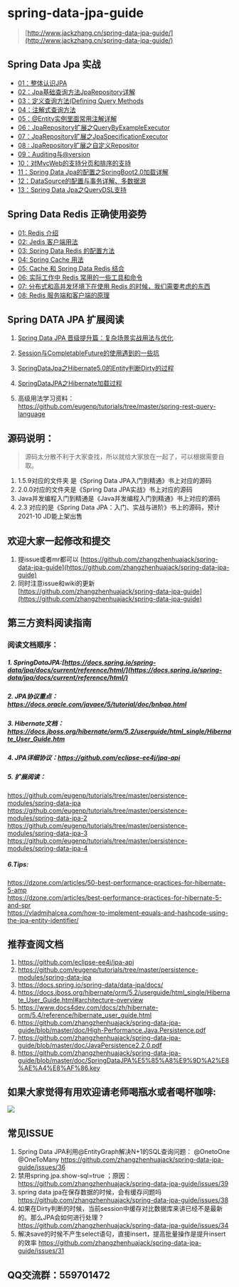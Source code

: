 # spring-data-jpa-guide
> [http://www.jackzhang.cn/spring-data-jpa-guide/](http://www.jackzhang.cn/spring-data-jpa-guide/)

## Spring Data Jpa 实战					
- [01：整体认识JPA](./《SpringDataJpa实战》书/01.md)					
- [02：Jpa基础查询方法JpaRepository详解		](./《SpringDataJpa实战》书/02.md)							
- [03：定义查询方法(Defining Query Methods	](./《SpringDataJpa实战》书/03.md)									
- [04：注解式查询方法	](./《SpringDataJpa实战》书/04.md)									
- [05：@Entity实例里面常用注解详解			](./《SpringDataJpa实战》书/05.md)							
- [06：JpaRepository扩展之QueryByExampleExecutor](./《SpringDataJpa实战》书/06.md)										
- [07：JpaRepository扩展之JpaSpecificationExecutor](./《SpringDataJpa实战》书/07.md)										
- [08 :  JpaRepository扩展之自定义Repositor	](./《SpringDataJpa实战》书/08.md)									
- [09：Auditing与@version					](./《SpringDataJpa实战》书/09.md)					
- [10：对MvcWeb的支持分页和排序的支持			](./《SpringDataJpa实战》书/10.md)						
- [11：Spring Data Jpa的配置之SpringBoot2.0加载详解](./《SpringDataJpa实战》书/11.md)										
- [12：DataSource的配置与事务详解、多数据源		](./《SpringDataJpa实战》书/12.md)								
- [13：Spring Data Jpa之QueryDSL支持	](./《SpringDataJpa实战》书/13.md)				
## Spring Data Redis 正确使用姿势

- [01: Redis 介绍](./SpringDataRedis用法/0.md)
- [02: Jedis 客户端用法](./SpringDataRedis用法/1.md)
- [03: Spring Data Redis 的配置方法](./SpringDataRedis用法/2.md)
- [04: Spring Cache 用法](./SpringDataRedis用法/3.md)
- [05: Cache 和 Spring Data Redis 结合](./SpringDataRedis用法/4.md)
- [06: 实际工作中 Redis 常用的一些工具和命令](./SpringDataRedis用法/5.md)
- [07: 分布式和高并发环境下在使用 Redis 的时候，我们需要考虑的东西](./SpringDataRedis用法/6.md)
- [08: Redis 服务端和客户端的原理](./SpringDataRedis用法/7.md)

## Spring DATA JPA 扩展阅读
1. [Spring Data JPA 晋级提升篇：复杂场景实战用法与优化](./SpringDataJpa高级用法补充/SpringDataJPA的一些高级用法扩展.md)  

2. [Session与CompletableFuture的使用遇到的一些坑](https://github.com/zhangzhenhuajack/spring-data-jpa-guide/wiki/%E5%A4%9A%E7%BA%BF%E7%A8%8B%E7%8E%AF%E5%A2%83%E4%B8%8B%E9%81%87%E5%88%B0%E7%9A%84Session%E7%9A%84%E6%9B%B4%E6%96%B0%E7%9A%84%E5%9D%91%EF%BC%8CCompletableFuture%E4%BD%BF%E7%94%A8%E7%9A%84%E5%9D%91)  
3. [SpringDataJpa之Hibernate5.0的Entity判断Dirty的过程
](https://github.com/zhangzhenhuajack/spring-data-jpa-guide/wiki/SpringDataJpa%E4%B9%8BHibernate5.0%E7%9A%84Entity%E5%88%A4%E6%96%ADDirty%E7%9A%84%E8%BF%87%E7%A8%8B)
4. [SpringDataJPA之Hibernate加载过程](https://github.com/zhangzhenhuajack/spring-data-jpa-guide/wiki/SpringDataJPA%E4%B9%8BHibernate%E5%8A%A0%E8%BD%BD%E8%BF%87%E7%A8%8B)
5. 高级用法学习资料： https://github.com/eugenp/tutorials/tree/master/spring-rest-query-language 
## 源码说明：
> 源码太分散不利于大家查找，所以就给大家放在一起了，可以根据需要自取。

1. 1.5.9对应的文件夹 是《Spring Data JPA入门到精通》书上对应的源码
2. 2.0.0对应的文件夹是《Spring Data JPA实战》书上对应的源码
3. Java并发编程入门到精通是《Java并发编程入门到精通》书上对应的源码
4. 2.3 对应的是《Spring Data JPA：入门、实战与进阶》书上的源码，预计2021-10 JD能上架出售

## 欢迎大家一起修改和提交
1. 提issue或者mr都可以 [https://github.com/zhangzhenhuajack/spring-data-jpa-guide](https://github.com/zhangzhenhuajack/spring-data-jpa-guide)
2. 同时注意issue和wiki的更新 [https://github.com/zhangzhenhuajack/spring-data-jpa-guide](https://github.com/zhangzhenhuajack/spring-data-jpa-guide)
## 第三方资料阅读指南

  ### 阅读文档顺序：  
  ##### 1. SpringDataJPA:[https://docs.spring.io/spring-data/jpa/docs/current/reference/html/](https://docs.spring.io/spring-data/jpa/docs/current/reference/html/)   

  ##### 2. JPA协议重点：https://docs.oracle.com/javaee/5/tutorial/doc/bnbqa.html   

  ##### 3. Hibernate文档：https://docs.jboss.org/hibernate/orm/5.2/userguide/html_single/Hibernate_User_Guide.htm   

  ##### 4. JPA详细协议：https://github.com/eclipse-ee4j/jpa-api   
  ##### 5. 扩展阅读：
  https://github.com/eugenp/tutorials/tree/master/persistence-modules/spring-data-jpa   
  https://github.com/eugenp/tutorials/tree/master/persistence-modules/spring-data-jpa-2   
  https://github.com/eugenp/tutorials/tree/master/persistence-modules/spring-data-jpa-3   
  https://github.com/eugenp/tutorials/tree/master/persistence-modules/spring-data-jpa-4   

  ##### 6.Tips:
  https://dzone.com/articles/50-best-performance-practices-for-hibernate-5-amp  
  https://dzone.com/articles/best-performance-practices-for-hibernate-5-and-spr   
  https://vladmihalcea.com/how-to-implement-equals-and-hashcode-using-the-jpa-entity-identifier/    


## 推荐查阅文档
1. https://github.com/eclipse-ee4j/jpa-api
1. https://github.com/eugenp/tutorials/tree/master/persistence-modules/spring-data-jpa
1. https://docs.spring.io/spring-data/data-jpa/docs/ 
2. https://docs.jboss.org/hibernate/orm/5.2/userguide/html_single/Hibernate_User_Guide.html#architecture-overview 
3. https://www.docs4dev.com/docs/zh/hibernate-orm/5.4/reference/hibernate_user_guide.html
4. https://github.com/zhangzhenhuajack/spring-data-jpa-guide/blob/master/doc/High-Performance.Java.Persistence.pdf
5. https://github.com/zhangzhenhuajack/spring-data-jpa-guide/blob/master/doc/JavaPersistence2.2.0.pdf 
6. https://github.com/zhangzhenhuajack/spring-data-jpa-guide/blob/master/doc/SpringDataJPA%E5%85%A8%E9%9D%A2%E8%AE%A4%E8%AF%86.key

## 如果大家觉得有用欢迎请老师喝瓶水或者喝杯咖啡:
![](images/IMG_4559(20200804-084753).JPG)

## 常见ISSUE
1. Spring Data JPA利用@EntityGraph解决N+1的SQL查询问题： @OnetoOne @OneToMany  https://github.com/zhangzhenhuajack/spring-data-jpa-guide/issues/36  
2. 禁用spring.jpa.show-sql=true ；原因：https://github.com/zhangzhenhuajack/spring-data-jpa-guide/issues/39 
3. spring data jpa在保存数据的时候，会有缓存问题吗 https://github.com/zhangzhenhuajack/spring-data-jpa-guide/issues/38  
4. 如果在Dirty判断的时候，当前session中缓存对比数据库来讲已经不是最新的。那么JPA会如何进行处理？https://github.com/zhangzhenhuajack/spring-data-jpa-guide/issues/34  
5. 解决save的时候不产生select语句，直接insert，提高批量操作是提升insert的效率 https://github.com/zhangzhenhuajack/spring-data-jpa-guide/issues/31   



## QQ交流群：559701472
